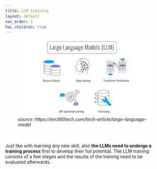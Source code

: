 ```yaml
---
title: LLM training
layout: default
nav_order: 3
has_children: true
---
```



<figure>
  <img src="../images/large-language-models-training.webp" alt="LLM training">
  <figcaption><i>source: https://em360tech.com/tech-article/large-language-model </i></figcaption>
</figure>

<p style= "padding: 35px 15px 5px 0px;">Just like with learning any new skill, also <b>the LLMs need to undergo a training process</b> first to develop their full potential. The LLM training consists of a few stages and the results of the training need to be evaluated afterwards.</p>